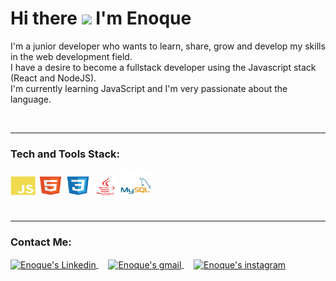 <h1 align= "left">Hi there <img src="https://raw.githubusercontent.com/kaueMarques/kaueMarques/master/hi.gif" width="4%">   I'm Enoque</h1>


<div> 
  
  <p>
    I'm a junior developer who wants to learn, share, grow and develop my skills in the web development field. <br>
    I have a desire to become a fullstack developer using the Javascript stack (React and NodeJS). <br>
    I'm currently learning JavaScript and I'm very passionate about the language.<br>
  </p> 
</div>


  <br>
  <hr>
<div>
  <h3> Tech and Tools Stack: </h3>
  <div style="display: inline_block">
  <img align="center" alt="Enoque-Js" height="30" width="40" src="https://raw.githubusercontent.com/devicons/devicon/master/icons/javascript/javascript-plain.svg">
  <img align="center" alt="Enoque-HTML" height="30" width="40" src="https://raw.githubusercontent.com/devicons/devicon/master/icons/html5/html5-original.svg">
  <img align="center" alt="Enoque-CSS" height="30" width="40" src="https://raw.githubusercontent.com/devicons/devicon/master/icons/css3/css3-original.svg">
  <img align="center" alt="Enoque-Java" height="30" width="40" src="https://raw.githubusercontent.com/devicons/devicon/master/icons/java/java-plain.svg"> 
  <img align="center" src="https://raw.githubusercontent.com/devicons/devicon/master/icons/mysql/mysql-original-wordmark.svg" alt="mysql" width="50" height="50"/> 
</div>
 

<br>
<hr>

<div>
  <h3> Contact Me: </h3>
  <a href="https://www.linkedin.com/in/enoque-tembe-b73407230/" target="_blank">
     <img align="center" alt="Enoque's Linkedin" height="30" src="https://img.shields.io/badge/-Enoque Tembe-07122D?style=flat&logo=linkedin"/>
  </a>
  &nbsp;
  &nbsp;
 <a href="mailto:enoquetembetembe10@gmail.com" target="_blank">
    <img align="center" alt="Enoque's gmail" height="30"src="https://img.shields.io/badge/-enoquetembetembe10@gmail.com-07122D?style=flat&logo=gmail"/>
 </a>
  &nbsp;
  &nbsp;
  <a href="https://www.instagram.com/enoque_junior_/" target="_blank">
    <img align="center" alt="Enoque's instagram" height="30"  src="https://img.shields.io/badge/-enoque_junior-07122D?style=flat&logo=instagram"/>
  </a>
  
</div>


